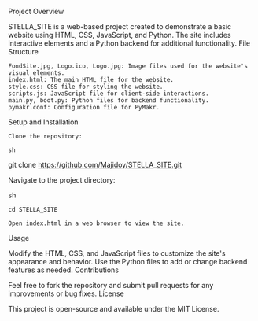 Project Overview

STELLA_SITE is a web-based project created to demonstrate a basic website using HTML, CSS, JavaScript, and Python. The site includes interactive elements and a Python backend for additional functionality.
File Structure

    FondSite.jpg, Logo.ico, Logo.jpg: Image files used for the website's visual elements.
    index.html: The main HTML file for the website.
    style.css: CSS file for styling the website.
    scripts.js: JavaScript file for client-side interactions.
    main.py, boot.py: Python files for backend functionality.
    pymakr.conf: Configuration file for PyMakr.

Setup and Installation

    Clone the repository:

    sh

git clone https://github.com/Majidoy/STELLA_SITE.git

Navigate to the project directory:

sh

    cd STELLA_SITE

    Open index.html in a web browser to view the site.

Usage

Modify the HTML, CSS, and JavaScript files to customize the site's appearance and behavior. Use the Python files to add or change backend features as needed.
Contributions

Feel free to fork the repository and submit pull requests for any improvements or bug fixes.
License

This project is open-source and available under the MIT License.
